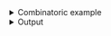 <details><summary>Combinatoric example</summary>

```no_run
use bpaf::*;

pub fn options() -> OptionParser<usize> {
    short('s')
        .long("size")
        .help("Defines size of an object")
        .argument::<usize>("SIZE")
        .to_options()
}

fn main() {
    println!("{:?}", options().run())
}
```

</details>
<details><summary>Output</summary>

By default all arguments are required so running with no arguments produces an error


<div class='bpaf-doc'>
$ app <br>
<b>Error:</b> expected <tt><b>--size</b></tt>=<tt><i>SIZE</i></tt>, pass <tt><b>--help</b></tt> for usage information
<style>
div.bpaf-doc {
    padding: 14px;
    background-color:var(--code-block-background-color);
    font-family: "Source Code Pro", monospace;
    margin-bottom: 0.75em;
}
div.bpaf-doc dt { margin-left: 1em; }
div.bpaf-doc dd { margin-left: 3em; }
div.bpaf-doc dl { margin-top: 0; padding-left: 1em; }
div.bpaf-doc  { padding-left: 1em; }
</style>
</div>


Bpaf accepts various combinations of names and adjacencies:


<div class='bpaf-doc'>
$ app -s100<br>
100
</div>


<div class='bpaf-doc'>
$ app --size 300<br>
300
</div>


<div class='bpaf-doc'>
$ app -s=42<br>
42
</div>


<div class='bpaf-doc'>
$ app --size=14<br>
14
</div>


Since not every string is a valid number - bpaf would report any parsing failures to the user
directly


<div class='bpaf-doc'>
$ app --size fifty<br>
<b>Error:</b> couldn't parse <b>fifty</b>: invalid digit found in string
<style>
div.bpaf-doc {
    padding: 14px;
    background-color:var(--code-block-background-color);
    font-family: "Source Code Pro", monospace;
    margin-bottom: 0.75em;
}
div.bpaf-doc dt { margin-left: 1em; }
div.bpaf-doc dd { margin-left: 3em; }
div.bpaf-doc dl { margin-top: 0; padding-left: 1em; }
div.bpaf-doc  { padding-left: 1em; }
</style>
</div>


In addition to the switch you defined `bpaf` generates switch for user help which will include
the description from the `help` method


<div class='bpaf-doc'>
$ app --help<br>
<p><b>Usage</b>: <tt><b>app</b></tt> <tt><b>-s</b></tt>=<tt><i>SIZE</i></tt></p><p><div>
<b>Available options:</b></div><dl><dt><tt><b>-s</b></tt>, <tt><b>--size</b></tt>=<tt><i>SIZE</i></tt></dt>
<dd>Defines size of an object</dd>
<dt><tt><b>-h</b></tt>, <tt><b>--help</b></tt></dt>
<dd>Prints help information</dd>
</dl>
</p>
<style>
div.bpaf-doc {
    padding: 14px;
    background-color:var(--code-block-background-color);
    font-family: "Source Code Pro", monospace;
    margin-bottom: 0.75em;
}
div.bpaf-doc dt { margin-left: 1em; }
div.bpaf-doc dd { margin-left: 3em; }
div.bpaf-doc dl { margin-top: 0; padding-left: 1em; }
div.bpaf-doc  { padding-left: 1em; }
</style>
</div>

</details>